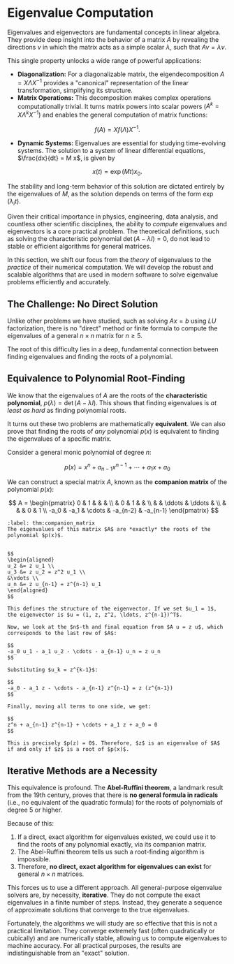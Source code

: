 # Eigenvalue Computation

Eigenvalues and eigenvectors are fundamental concepts in linear algebra. They provide deep insight into the behavior of a matrix $A$ by revealing the directions $v$ in which the matrix acts as a simple scalar $\lambda$, such that $A v = \lambda v$.

This single property unlocks a wide range of powerful applications:

* **Diagonalization:** For a diagonalizable matrix, the eigendecomposition $A = X \Lambda X^{-1}$ provides a "canonical" representation of the linear transformation, simplifying its structure.
* **Matrix Operations:** This decomposition makes complex operations computationally trivial. It turns matrix powers into scalar powers ($A^k = X \Lambda^k X^{-1}$) and enables the general computation of matrix functions:

 $$f(A) = X f(\Lambda) X^{-1}.$$
 
* **Dynamic Systems:** Eigenvalues are essential for studying time-evolving systems. The solution to a system of linear differential equations, $\frac{dx}{dt} = M x$, is given by 

$$x(t) = \exp(Mt) x_0.$$

The stability and long-term behavior of this solution are dictated entirely by the eigenvalues of $M$, as the solution depends on terms of the form $\exp(\lambda_i t)$.

Given their critical importance in physics, engineering, data analysis, and countless other scientific disciplines, the ability to *compute* eigenvalues and eigenvectors is a core practical problem. The theoretical definitions, such as solving the characteristic polynomial $\det(A - \lambda I) = 0$, do not lead to stable or efficient algorithms for general matrices.

In this section, we shift our focus from the *theory* of eigenvalues to the *practice* of their numerical computation. We will develop the robust and scalable algorithms that are used in modern software to solve eigenvalue problems efficiently and accurately.

## The Challenge: No Direct Solution

Unlike other problems we have studied, such as solving $Ax = b$ using $LU$ factorization, there is no "direct" method or finite formula to compute the eigenvalues of a general $n \times n$ matrix for $n \ge 5$.

The root of this difficulty lies in a deep, fundamental connection between finding eigenvalues and finding the roots of a polynomial.

## Equivalence to Polynomial Root-Finding

We know that the eigenvalues of $A$ are the roots of the **characteristic polynomial**, $p(\lambda) = \det(A - \lambda I)$. This shows that finding eigenvalues is *at least as hard* as finding polynomial roots.

It turns out these two problems are mathematically **equivalent**. We can also prove that finding the roots of *any* polynomial $p(x)$ is equivalent to finding the eigenvalues of a specific matrix.

Consider a general monic polynomial of degree $n$:

$$
p(x) = x^n + a_{n-1} x^{n-1} + \cdots + a_1 x + a_0
$$

We can construct a special matrix $A$, known as the **companion matrix** of the polynomial $p(x)$:

$$
A =
\begin{pmatrix}
    0 & 1 & & & \\
    & 0 & 1 & & \\
    & & \ddots & \ddots & \\
    & & & 0 & 1 \\
    -a_0 & -a_1 & \cdots & -a_{n-2} & -a_{n-1}
\end{pmatrix}
$$

````{prf:theorem} Eigenvalues of the Companion Matrix
:label: thm:companion_matrix
The eigenvalues of this matrix $A$ are *exactly* the roots of the polynomial $p(x)$.
````

````{prf:proof} Let $z \in \mathbb{C}$ be an eigenvalue and $u = (u_1, \ldots, u_n)^T$ be the corresponding eigenvector, so $A u = z u$. Let's write out the first $n-1$ equations from this system:

$$
\begin{aligned}
u_2 &= z u_1 \\
u_3 &= z u_2 = z^2 u_1 \\
&\vdots \\
u_n &= z u_{n-1} = z^{n-1} u_1
\end{aligned}
$$

This defines the structure of the eigenvector. If we set $u_1 = 1$, the eigenvector is $u = (1, z, z^2, \ldots, z^{n-1})^T$.

Now, we look at the $n$-th and final equation from $A u = z u$, which corresponds to the last row of $A$:

$$
-a_0 u_1 - a_1 u_2 - \cdots - a_{n-1} u_n = z u_n
$$

Substituting $u_k = z^{k-1}$:

$$
-a_0 - a_1 z - \cdots - a_{n-1} z^{n-1} = z (z^{n-1})
$$

Finally, moving all terms to one side, we get:

$$
z^n + a_{n-1} z^{n-1} + \cdots + a_1 z + a_0 = 0
$$

This is precisely $p(z) = 0$. Therefore, $z$ is an eigenvalue of $A$ if and only if $z$ is a root of $p(x)$.
````

## Iterative Methods are a Necessity

This equivalence is profound. The **Abel-Ruffini theorem**, a landmark result from the 19th century, proves that there is **no general formula in radicals** (i.e., no equivalent of the quadratic formula) for the roots of polynomials of degree 5 or higher.

Because of this:

1.  If a direct, exact algorithm for eigenvalues existed, we could use it to find the roots of any polynomial exactly, via its companion matrix.
2.  The Abel-Ruffini theorem tells us such a root-finding algorithm is impossible.
3.  Therefore, **no direct, exact algorithm for eigenvalues can exist** for general $n \times n$ matrices.

This forces us to use a different approach. All general-purpose eigenvalue solvers are, by necessity, **iterative**. They do not compute the exact eigenvalues in a finite number of steps. Instead, they generate a sequence of approximate solutions that converge to the true eigenvalues.

Fortunately, the algorithms we will study are so effective that this is not a practical limitation. They converge extremely fast (often quadratically or cubically) and are numerically stable, allowing us to compute eigenvalues to machine accuracy. For all practical purposes, the results are indistinguishable from an "exact" solution.